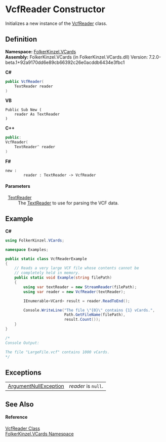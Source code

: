 # VcfReader Constructor


Initializes a new instance of the <a href="8775087e-c6ee-e8d4-8864-269d24ffdd06.md">VcfReader</a> class.



## Definition
**Namespace:** <a href="67dce261-ab8f-dd0a-4c0c-bc2633c1719e.md">FolkerKinzel.VCards</a>  
**Assembly:** FolkerKinzel.VCards (in FolkerKinzel.VCards.dll) Version: 7.2.0-beta.1+92a9170dd6e89cb66392c26e0acddb6434e3fbc1

**C#**
``` C#
public VcfReader(
	TextReader reader
)
```
**VB**
``` VB
Public Sub New ( 
	reader As TextReader
)
```
**C++**
``` C++
public:
VcfReader(
	TextReader^ reader
)
```
**F#**
``` F#
new : 
        reader : TextReader -> VcfReader
```



#### Parameters
<dl><dt>  <a href="https://learn.microsoft.com/dotnet/api/system.io.textreader" target="_blank" rel="noopener noreferrer">TextReader</a></dt><dd>The <a href="https://learn.microsoft.com/dotnet/api/system.io.textreader" target="_blank" rel="noopener noreferrer">TextReader</a> to use for parsing the VCF data.</dd></dl>

## Example


**C#**  
``` C#
using FolkerKinzel.VCards;

namespace Examples;

public static class VcfReaderExample
{
    // Reads a very large VCF file whose contents cannot be
    // completely held in memory.
    public static void Example(string filePath)
    {
        using var textReader = new StreamReader(filePath);
        using var reader = new VcfReader(textReader);

        IEnumerable<VCard> result = reader.ReadToEnd();

        Console.WriteLine("The file \"{0}\" contains {1} vCards.",
                          Path.GetFileName(filePath),
                          result.Count());
    }
}

/*
Console Output:

The file "LargeFile.vcf" contains 1000 vCards.
*/
```


## Exceptions
<table>
<tr>
<td><a href="https://learn.microsoft.com/dotnet/api/system.argumentnullexception" target="_blank" rel="noopener noreferrer">ArgumentNullException</a></td>
<td><em>reader</em> is <code>null</code>.</td></tr>
</table>

## See Also


#### Reference
<a href="8775087e-c6ee-e8d4-8864-269d24ffdd06.md">VcfReader Class</a>  
<a href="67dce261-ab8f-dd0a-4c0c-bc2633c1719e.md">FolkerKinzel.VCards Namespace</a>  
